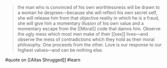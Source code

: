 > the man who is convinced of his own worthlessness will be drawn to a woman he despises—because she will reflect his own secret self, she will release him from that objective reality in which he is a fraud, she will give him a momentary illusion of his own value and a momentary escape from the [[Moral]] code that damns him. Observe the ugly mess which most men make of their [[sex]] lives—and observe the mess of contradictions which they hold as their moral philosophy. One proceeds from the other. Love is our response to our highest values—and can be nothing else.

#quote  on [[Altas Shrugged]] #learn